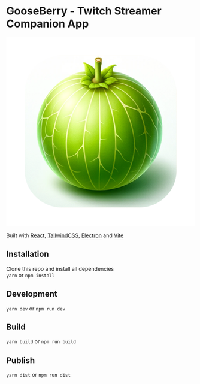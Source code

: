 # GooseBerry - Twitch Streamer Companion App

![GooseBerry](./resources/icon.png)

Built with [React](https://react.dev/), [TailwindCSS](https://tailwindcss.com/), [Electron](https://www.electronjs.org/) and [Vite](https://vitejs.dev/)

## Installation

Clone this repo and install all dependencies  
`yarn` or `npm install`

## Development

`yarn dev` or `npm run dev`

## Build

`yarn build` or `npm run build`

## Publish

`yarn dist` or `npm run dist`
